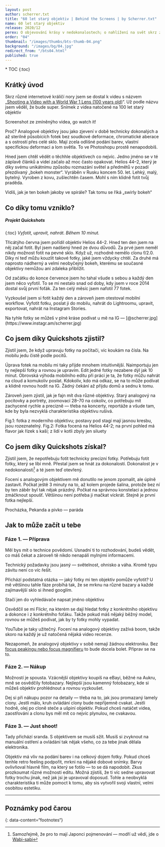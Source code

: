 ```yaml
---
layout: post
author: scherrer.txt
title: "60 let starý objektiv | Behind the Screens | by Scherrer.txt"
name: 60 let starý objektiv
release: 2020/12
perex: O objevování krásy v nedokonalostech; o nahlížení na svět skrz zaprášený starý sklo
order: "04"
thumbnail: "/images/thumbs/bts-thumb-04.png"
background: "/images/bg/04.jpg"
redirect_from: "/bts04.html"
published: true
---
```


<div id="toc"></div>
* TOC
{:toc}

## Krátký úvod
Skrz různé internetové králičí nory jsem se dostal k videu s názvem „[Shooting a Video with a World War 1 Lens (100 years old)](https://www.youtube.com/watch?v=NL2aGz8Jv48)“. Už podle názvu jsem věděl, že bude super.
Snímek z videa natočené na 100 let starý objektiv

<div class="gallery-container">
  <div class="gallery-single" style="background-image: url('{{ site.url }}/images/bts-04-01.png');" data-full="{{ site.url }}/images/bts-04-01.png" alt="Fotka lvice v zoo; samotná fotka má zvláštní estetiku, vytratila se z ní hloubka, vypadá ostrá, ale zároveň není a má zvláštní barvy"></div>
  <div class="gallery-description">Screenshot ze zmíněnýho videa, go watch it!</div>
</div>

Proč? Analogové objektivy jsou jako zjevení v době technicky dokonalých a až sterilně působících fotek bez soudkové deformace, chromatické aberace a s ostrostí přes celé sklo. Mají zcela odlišné podání barev, vlastní specifickou deformaci a lom světla. To ve Photoshopu prostě nenapodobíš.

Hned jsem chtěl vědět o těchhle objektivech co nejvíc. Jedno jméno se v té záplavě článků a videí začalo až moc často opakovat. Helios 44–2, který je díky svému unikátnímu způsobu rozmazání světel a předmětů v pozadí přezdívaný „bokeh monster“. Vyráběn v Rusku koncem 50. let. Lehký, malý, bytelný. Vyroben z kovu, zušlechtěn časem. Mohl s ním klidně fotit tvůj praděda.

<div class="gallery-container">
  <div class="gallery-single" style="background-image: url('{{ site.url }}/images/bts-04-02.jpg');" data-full="{{ site.url }}/images/bts-04-02.jpg" alt="tohle a následující dva obrázky jsou fotky rostlin, který mají perfektně zaostřený střed (takže je rostlina hezky vidět), okolí je ale velmi silně rozmlžené a neostré, barvy a objekty se v týhle neostrosti shlukují do takových zvláštních blobů barev, který působí dojmem, že se točí ve spirále"></div>
  <div class="gallery-single" style="background-image: url('{{ site.url }}/images/bts-04-03.jpg');" data-full="{{ site.url }}/images/bts-04-03.jpg"></div>
  <div class="gallery-single" style="background-image: url('{{ site.url }}/images/bts-04-04.jpg');" data-full="{{ site.url }}/images/bts-04-04.jpg"></div>
  <div class="gallery-description">Vidíš, jak je ten bokeh jakoby ve spirále? Tak tomu se říká „swirly bokeh“</div>
</div>

## Co díky tomu vzniklo?
##### Projekt Quickshots
{:toc}
_Vyfotit, upravit, nahrát. Během 10 minut._

Třicátýho června jsem pořídil objektiv Helios 44–2. Hned ten den jsem na něj začal fotit. Byl jsem nadšený hned ze dvou důvodů. Za prvé jsem neměl nikdy možnost fotit na pevné sklo. Když už, rozhodně nemělo clonu f/2.0. Díky ní teď můžu kouzlit takové fotky, jaké jsem vždycky chtěl. Za druhé má naprosto nádherný a velmi neobyčejný bokeh, kterému se současné objektivy nemůžou ani zdaleka přiblížit.

Od začátku do konce července jsem ho tahal všude s sebou a každý den jsem něco vyfotil. To se mi nestalo snad od doby, kdy jsem v roce 2014 dostal svůj první foťák. Za ten celý měsíc jsem nafotil 77 fotek.

Vyzkoušel jsem si fotit každý den a zároveň jsem otestoval mobilní workflow. Vyfotit fotku, poslat ji do mobilu, nahrát do Lightroomu, upravit, exportovat, nahrát na Instagram Stories.

<div class="gallery-container">
  <div class="gallery-single" style="background-image: url('{{ site.url }}/images/bts-04-05.png');" data-full="{{ site.url }}/images/bts-04-05.png" alt="87 různých fotek focených na výšku, jsou tam výjevy z letního Brna, fotky z ulice, fotky rostlin, zajímavých předmětů a soch, který jsem našel, a pár fotkách jsou i mí kamarádi a kamarádky, na několika je pivko nebo jídlo; všechny fotky působí takovým zvláštně zasněným dojmem"></div>
  <div class="gallery-description">Na tyhle fotky se můžeš v plné kráse podívat u mě na IG — [@scherrer.jpg](https://www.instagr.am/scherrer.jpg)</div>
</div>

## Co jsem díky Quickshots zjistil?

Zjistil jsem, že když upravuju fotky na počítači, víc koukám na čísla. Na mobilu jedu čistě podle pocitů.

Úprava fotek na mobilu mi taky přijde mnohem intuitivnější. Naimportuju jen ty nejlepší fotky a rovnou je upravím. Edit jedné fotky nezabere dýl jak 10 minut. Obrovská výhoda mobilního editu při práci je ta, že fotky můžu nahrát na cloud a komukoliv poslat. Kdokoliv, kdo má odkaz, se na to může podívat a klidně rovnou hodit na IG. Žádný čekání až přijdu domů a sednu k tomu.

Zároveň jsem zjistil, jak je fajn mít dva různé objektivy. Starý analogový na pocitovky a portréty, zoomovací 28–70 na cokoliv, co potřebuju mít zachycené rychle a precizně — třeba na koncerty, reportáže a všude tam, kde by byla nezvyklá charakteristika objektivu rušivá.

<div class="gallery-container">
  <div class="gallery-single" style="background-image: url('{{ site.url }}{{ site.url }}/images/bts-04-06.jpg');" data-full="{{ site.url }}/images/bts-04-06.jpg" alt="tahle a následující fotka jsou fotky z koncertu, následující popisek je celkem dobře shrnuje, takže sem jen píšu tuhle zprávu, ať víš,že o nic nepřicházíš; nezmínil jsem v popisku ale to, že fotky jsou focený ze stage směrem do lidí, na obou je uprostřed snímku interpret, který je spíš černá silueta, protože je focený v protisvětle světel, který míří na stage; zároveň jde pod ním trochu vidět dav, ale taky spíš jen siluety"></div>
  <div class="gallery-single" style="background-image: url('{{ site.url }}/images/bts-04-07.jpg');" data-full="{{ site.url }}/images/bts-04-07.jpg" alt=""></div>
  <div class="gallery-description">Fig.1: fotka z moderního objektivu; postavy pod stagí mají jasnou kresbu, jsou rozeznatelný. Fig.2: Fotka focená na Helios 44-2; na první pohled má flavor jak řízek s kaší; z lidí v kotli zbyly jen siluety</div>
</div>

## Co jsem díky Quickshots získal?

Zjistil jsem, že nepotřebuju fotit technicky precizní fotky. Potřebuju fotit fotky, který se líbí mně. Přestal jsem se hnát za dokonalostí. Dokonalost je v nedokonalosti[^1] a té jsem teď otevřený.

Focení s analogovým objektivem mě donutilo ne jenom zpomalit, ale úplně zastavit. Počkat ještě 3 minuty na to, až kolem projede šalina, protože bez ní by ten záběr byl tak nějak prázdný. Počkat na správnou konstelaci a jednou zmáčknout spoušť. Většinou není potřeba ji mačkat víckrát. Stejně je první fotka nejlepší.

<div class="gallery-container">
  <div class="gallery-single" style="background-image: url('{{ site.url }}/images/bts-04-08.jpg');" data-full="{{ site.url }}/images/bts-04-08.jpg" alt="fotka na výšku, historický baráky po okrajích, mezi nima ulica, uprostřed ní jdoucí pár; za nimi slunce, který celou fotku prosvětluje; představ si léto v nějakým historickým městě, takhle ta fotka působí, to léto z toho jde fakt cítit imho"></div>
  <div class="gallery-single" style="background-image: url('{{ site.url }}/images/bts-04-09.jpg');" data-full="{{ site.url }}/images/bts-04-09.jpg" alt="fotka rohu baráku, který zaplňuje dvě třetiny fotky, zbytek fotky je modrá obloha s obláčky; na baráku jsou tři rady oken, v posledním okně nejvyšší řady je vidět odlesk slunce"></div>
  <div class="gallery-single" style="background-image: url('{{ site.url }}/images/bts-04-10.jpg');" data-full="{{ site.url }}/images/bts-04-10.jpg" alt="orosený škopek s pivem, zamlžený, ale vybízející k vypití, haha"></div>
  <div class="gallery-description">Procházka, Pekanda a pivko — paráda</div>
</div>

## Jak to může začít u tebe
### Fáze 1. — Příprava

Měl bys mít o technice povědomí. Usnadní ti to rozhodování, budeš vědět, co máš čekat a zároveň tě nikdo nenapálí mylnými informacemi.

Technický požadavky jsou jasný — světelnost, ohnisko a váha. Kromě typu závitu není co víc řešit.

Přichází podstatná otázka — jaký fotky mi ten objektiv pomůže vyfotit? U mě většinou tahle fáze probíhá tak, že se mrknu na různé bazary a každé zajímavější sklo si ihned googlím.

<div class="gallery-container">
  <div class="gallery-single" style="background-image: url('{{ site.url }}/images/bts-04-11.png');" data-full="{{ site.url }}/images/bts-04-11.png" alt="screenshot Flickeru a Youtube; z Flickeru je vidět jeho UI a fotka, pod kterou jsou informace jako typ foťáku, model objektivu, datum pořízení snímku a tak; na Youtube je seznam videí, který se zabývají Heliosem, nadpisy jako Helios Ultimate Buying Guide, Helios 40 - A classic lens with magic inside"></div>
  <div class="gallery-description">Stačí jen do vyhledávače napsat jméno objektivu</div>
</div>

Osvědčil se mi Flickr, na kterém se dají hledat fotky z konkrétního objektivu a dokonce i z konkrétního foťáku. Takže pokud máš nějaký běžný model, rovnou se můžeš podívat, jak by ty fotky mohly vypadat.

YouTube je taky užitečný. Focení na analogový objektivy zažívá boom, takže skoro na každý je už natočená nějaká video recenze.

Nezapomeň, že analogový objektivy v sobě nemají žádnou elektroniku. Bez [focus peakingu nebo focus magnifieru](https://www.youtube.com/watch?v=GH_3f5xmJ_k) to bude docela bolet. Připrav se na to.

<div class="gallery-container">
  <div class="gallery-single" style="background-image: url('/images/bts-04-12.jpg');" data-full="/images/bts-04-12.jpg" alt="večerní fotka mýho kamaráda, který si zrovna zapaluje cigaretu; světlo zapalovače ho pěkně osvětluje ve večerní tmě; jsou za ním vidět obrysy lidí a světel, ale nic rozeznatelnýho"></div>
  <div class="gallery-single" style="background-image: url('/images/bts-04-13.jpg');" data-full="/images/bts-04-13.jpg" alt="fotka mýho kamaráda, který sedí v kadeřnickým křesle, má na sobě kadeřnickou zástěru a směje se do kamery"></div>
  <div class="gallery-single" style="background-image: url('/images/bts-04-14.jpg');" data-full="/images/bts-04-14.jpg" alt="tohle je hrozně zvláštní fotka, protože tenhle objektiv má fakt občas dost divný podání světla — večerní fotka, uprostřed snímku je silueta slečny s brýlema, za ní je rozeznatelný LED nápis POKLADNA, celá fotka je červeno-černým tónu, slečna jde vidět do půli těla, ale kolem hlavy má díky kombinaci LED nápisu a objektivu takovou zvláštní auru/halo"></div>
</div>

### Fáze 2. — Nákup

Možností je spousta. Vzácnější objektivy koupíš na eBayi, běžné na Aukru, mně se osvědčily fotobazary. Nejlepší jsou kamenný fotobazary, kde si můžeš objektiv prohlédnout a rovnou vyzkoušet.

Dej si při nákupu pozor na detaily — třeba na to, jak jsou promazaný lamely clony. Jestli málo, kruh ovládání clony bude nepříjemně cvakat. Jestli hodně, olej po cloně steče a ušpiní objektiv. Pokud chceš natáčet videa, zaostřování a clonu bys měl mít co nejvíc plynulou, ne cvakavou.

<div class="gallery-container">
  <div class="gallery-single" style="background-image: url('{{ site.url }}/images/bts-04-15.jpg');" data-full="{{ site.url }}/images/bts-04-15.jpg" alt="na týhle fotce je vidět silueta ramen mýho kamaráda, jak jde po ulici ve městě, ale zbytek fotky je úplně pohlcený odleskem slunce (lens flare)"></div>
  <div class="gallery-single" style="background-image: url('{{ site.url }}/images/bts-04-16.jpg');" data-full="{{ site.url }}/images/bts-04-16.jpg" alt="fotka dlouhovlasého metalisty s kytarou, on sám je černá silueta na rudým pozadí; je v zamrzlý v pohybu, kdy zrovna zahrál na kytaru nějaký akord; vlasy mu vlají do obličeje"></div>
  <div class="gallery-single" style="background-image: url('{{ site.url }}/images/bts-04-17.jpg');" data-full="{{ site.url }}/images/bts-04-17.jpg" alt="fotka tenisového hřiště, který je zalitý sluncem (doslova, zase lens flare jak prase)"></div>
</div>

### Fáze 3. — Just shoot!

Tady přichází sranda. S objektivem se musíš sžít. Musíš si zvyknout na manuální ostření a ovládání tak nějak všeho, co za tebe jinak dělala elektronika.

Objektiv má vliv na podání barev i na celkový dojem fotky. Pokud chceš tenhle retro feeling podpořit, mrkni na nějaké dobové snímky. Barvy ovlivňoval hlavně film, na který se fotilo — to se dá napodobit. Zkus prozkoumat různé možnosti editu. Možná zjistíš, že ti víc sedne upravovat fotky trochu jinak, než jak jsi je upravoval doposud. Tohle a neobvyklá charakteristika ti může pomoct k tomu, aby sis vytvořil svoji vlastní, velmi osobitou estetiku.

<div class="gallery-container">
  <div class="gallery-single" style="background-image: url('{{ site.url }}/images/bts-04-18.jpg');" data-full="{{ site.url }}/images/bts-04-18.jpg" alt="ranní, ospalá, zamlžená (teď fakt, tehdy byla mlha) fotka historický pouliční lampy, která ještě svítí do ranního příšeří; za ní hrad Špilberk, gotická tvrz s bílými stěnami a zděnými okny"></div>
  <div class="gallery-single" style="background-image: url('{{ site.url }}/images/bts-04-19.jpg');" data-full="{{ site.url }}/images/bts-04-19.jpg" alt="fotka rostliny s oranžovými bobulemi a šedo-zelenými listy"></div>
  <div class="gallery-single" style="background-image: url('{{ site.url }}/images/bts-04-20.jpg');" data-full="{{ site.url }}/images/bts-04-20.jpg" alt="fotka starýho dalekohledu na bilým pozadí; na dalekohled skrz větve stromů dopadá takový drobný spotlight, díky čemuž se mi ta fotka moc líbí"></div>
</div>

---
## Poznámky pod čarou

{: data-content=“footnotes“}

[^1]: Samozřejmě, že pro to mají Japonci pojmenování — modří už vědí, jde o [Wabi-sabi](https://cs.wikipedia.org/wiki/Wabi-sabi)